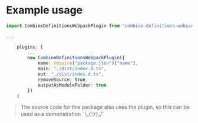 # Example usage

```typescript
import CombineDefinitionsWebpackPlugin from "combine-definitions-webpack-plugin"

...

    plugins: [
        ...
        new CombineDefinitionsWebpackPlugin({
            name: require("package.json")["name"],
            main: "./dist/index.d.ts",
            out: "./dist/index.d.ts",
            removeSource: true,
            outputAsModuleFolder: true
        })
    ]
```

> The source code for this package also uses the plugin, so this can be used as a demonstration ¯\\\_(ツ)\_/¯